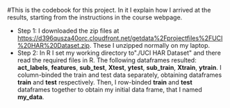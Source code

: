 #This is the codebook for this project. In it I explain how I arrived at the results, starting from the instructions in the course webpage.

* Step 1:  I downloaded the zip files at https://d396qusza40orc.cloudfront.net/getdata%2Fprojectfiles%2FUCI%20HAR%20Dataset.zip. These I unzipped normally on my laptop. 
* Step 2: In R I set my working directory to"./UCI HAR Dataset" and there read the required files in R. The following dataframes resulted: **act_labels**, **features**, **sub_test**, **Xtest**, **ytest**, **sub_train**, **Xtrain**, **ytrain**. I column-binded the train and test data separately, obtaining dataframes **train** and **test** respectively. Then, I row-binded **train** and **test** dataframes together to obtain my initial data frame, that I named **my_data**.
